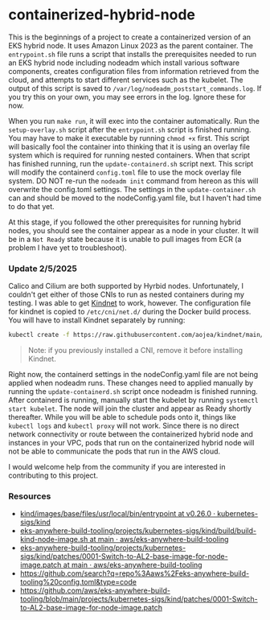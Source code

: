 # containerized-hybrid-node
This is the beginnings of a project to create a containerized version of an EKS hybrid node. It uses Amazon Linux 2023 as the parent container. The `entrypoint.sh` file runs a script that installs the prerequisites needed to run an EKS hybrid node including nodeadm which install various software components, creates configuration files from information retrieved from the cloud, and attempts to start different services such as the kubelet. The output of this script is saved to `/var/log/nodeadm_poststart_commands.log`. If you try this on your own, you may see errors in the log. Ignore these for now.

When you run `make run`, it will exec into the container automatically. Run the `setup-overlay.sh` script after the `entrypoint.sh` script is finished running. You may have to make it executable by running `chmod +x` first. This script will basically fool the container into thinking that it is using an overlay file system which is required for running nested containers. When that script has finished running, run the `update-containerd.sh` script next. This script will modify the containerd `config.toml` file to use the mock overlay file system. DO NOT re-run the `nodeadm init` command from hereon as this will overwrite the config.toml settings. The settings in the `update-container.sh` can and should be moved to the nodeConfig.yaml file, but I haven't had time to do that yet. 

At this stage, if you followed the other prerequisites for running hybrid nodes, you should see the container appear as a node in your cluster. It will be in a `Not Ready` state because it is unable to pull images from ECR (a problem I have yet to troubleshoot). 

### Update 2/5/2025
Calico and Cilium are both supported by Hyrbid nodes. Unfortunately, I couldn't get either of those CNIs to run as nested containers during my testing. I was able to get [Kindnet](https://kindnet.es/docs/) to work, however. The configuration file for kindnet is copied to `/etc/cni/net.d/` during the Docker build process. You will have to install Kindnet separately by running:

```bash
kubectl create -f https://raw.githubusercontent.com/aojea/kindnet/main/install-kindnet.yaml
```

> Note: if you previously installed a CNI, remove it before installing Kindnet. 

Right now, the containerd settings in the nodeConfig.yaml file are not being applied when nodeadm runs. These changes need to applied manually by running the `update-containerd.sh` script once nodeadm is finished running. After containerd is running, manually start the kubelet by running `systemctl start kubelet`. The node will join the cluster and appear as Ready shortly thereafter. While you will be able to schedule pods onto it, things like `kubectl logs` and `kubectl proxy` will not work. Since there is no direct network connectivity or route between the containerized hybrid node and instances in your VPC, pods that run on the containerized hybrid node will not be able to communicate the pods that run in the AWS cloud.  

I would welcome help from the community if you are interested in contributing to this project. 

### Resources
- [kind/images/base/files/usr/local/bin/entrypoint at v0.26.0 · kubernetes-sigs/kind](https://github.com/kubernetes-sigs/kind/blob/v0.26.0/images/base/files/usr/local/bin/entrypoint)
- [eks-anywhere-build-tooling/projects/kubernetes-sigs/kind/build/build-kind-node-image.sh at main · aws/eks-anywhere-build-tooling](https://github.com/aws/eks-anywhere-build-tooling/blob/main/projects/kubernetes-sigs/kind/build/build-kind-node-image.sh)
- [eks-anywhere-build-tooling/projects/kubernetes-sigs/kind/patches/0001-Switch-to-AL2-base-image-for-node-image.patch at main · aws/eks-anywhere-build-tooling](https://github.com/aws/eks-anywhere-build-tooling/blob/main/projects/kubernetes-sigs/kind/patches/0001-Switch-to-AL2-base-image-for-node-image.patch)
- https://github.com/search?q=repo%3Aaws%2Feks-anywhere-build-tooling%20config.toml&type=code
- https://github.com/aws/eks-anywhere-build-tooling/blob/main/projects/kubernetes-sigs/kind/patches/0001-Switch-to-AL2-base-image-for-node-image.patch